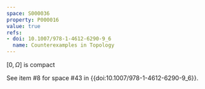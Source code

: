 ```yaml
---
space: S000036
property: P000016
value: true
refs:
- doi: 10.1007/978-1-4612-6290-9_6
  name: Counterexamples in Topology
---
```


$[0,\Omega]$ is compact

See item #8 for space #43 in {{doi:10.1007/978-1-4612-6290-9_6}}.
